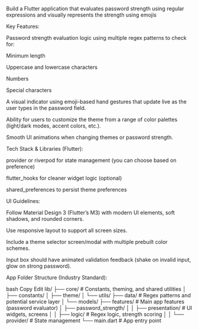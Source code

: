 Build a Flutter application that evaluates password strength using regular expressions and visually represents the strength using emojis

Key Features:

Password strength evaluation logic using multiple regex patterns to check for:

Minimum length

Uppercase and lowercase characters

Numbers

Special characters

A visual indicator using emoji-based hand gestures that update live as the user types in the password field.

Ability for users to customize the theme from a range of color palettes (light/dark modes, accent colors, etc.).

Smooth UI animations when changing themes or password strength.

Tech Stack & Libraries (Flutter):

provider or riverpod for state management (you can choose based on preference)

flutter_hooks for cleaner widget logic (optional)

shared_preferences to persist theme preferences

UI Guidelines:

Follow Material Design 3 (Flutter’s M3) with modern UI elements, soft shadows, and rounded corners.

Use responsive layout to support all screen sizes.

Include a theme selector screen/modal with multiple prebuilt color schemes.

Input box should have animated validation feedback (shake on invalid input, glow on strong password).

App Folder Structure (Industry Standard):

bash
Copy
Edit
lib/
├── core/ # Constants, theming, and shared utilities
│ ├── constants/
│ ├── theme/
│ └── utils/
├── data/ # Regex patterns and potential service layer
│ └── models/
├── features/ # Main app features (password evaluator)
│ ├── password_strength/
│ │ ├── presentation/ # UI widgets, screens
│ │ ├── logic/ # Regex logic, strength scoring
│ │ └── provider/ # State management
└── main.dart # App entry point
